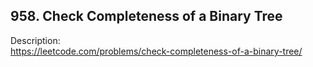 ## 958. Check Completeness of a Binary Tree

Description:  
https://leetcode.com/problems/check-completeness-of-a-binary-tree/